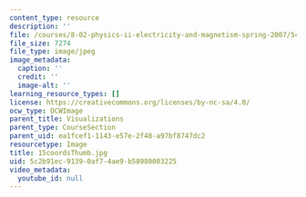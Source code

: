 ```yaml
---
content_type: resource
description: ''
file: /courses/8-02-physics-ii-electricity-and-magnetism-spring-2007/5c2b91ec91390af74ae9b58980003225_15coordsThumb.jpg
file_size: 7274
file_type: image/jpeg
image_metadata:
  caption: ''
  credit: ''
  image-alt: ''
learning_resource_types: []
license: https://creativecommons.org/licenses/by-nc-sa/4.0/
ocw_type: OCWImage
parent_title: Visualizations
parent_type: CourseSection
parent_uid: ea1fcef1-1143-e57e-2f48-a97bf8747dc2
resourcetype: Image
title: 15coordsThumb.jpg
uid: 5c2b91ec-9139-0af7-4ae9-b58980003225
video_metadata:
  youtube_id: null
---
```

